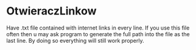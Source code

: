 # OtwieraczLinkow
Have .txt file contained with internet links in every line.
If you use this file often then u may ask program to generate the full path into the file as the last line. By doing so everything will still work properly.
